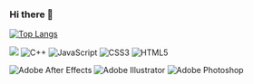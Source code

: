 ### Hi there 👋

<!--
**LeeJoEun-01/LeeJoEun-01** is a ✨ _special_ ✨ repository because its `README.md` (this file) appears on your GitHub profile.

Here are some ideas to get you started:

- 🔭 I’m currently working on ...
- 🌱 I’m currently learning ...
- 👯 I’m looking to collaborate on ...
- 🤔 I’m looking for help with ...
- 💬 Ask me about ...
- 📫 How to reach me: ...
- 😄 Pronouns: ...
- ⚡ Fun fact: ...
-->
[![Top Langs](https://github-readme-stats.vercel.app/api/top-langs/?username=LeeJoEun-01&layout=compact)](https://github.com/LeeJoEun-01/github-readme-stats)

<img src="https://img.shields.io/badge/Python-3766AB?style=flat-square&logo=Python&logoColor=white"/></a> 
![C++](https://img.shields.io/badge/C++-%2300599C.svg?style=flat-square&logo=c%2B%2B&logoColor=white)
![JavaScript](https://img.shields.io/badge/JavaScript-F7DF1E.svg?style=flat-square&logo=javascript&logoColor=white)
![CSS3](https://img.shields.io/badge/CSS3-%231572B6.svg?style=flat-square&logo=css3&logoColor=white)
![HTML5](https://img.shields.io/badge/HTML5-%23E34F26.svg?style=flat-square&logo=html5&logoColor=white)

![Adobe After Effects](https://img.shields.io/badge/Adobe%20After%20Effects-452170.svg?style=flat-square&logo=Adobe%20After%20Effects&logoColor=white)
![Adobe Illustrator](https://img.shields.io/badge/Adobeillustrator-ff8c00.svg?style=flat-square&logo=adobeillustrator&logoColor=white)
![Adobe Photoshop](https://img.shields.io/badge/Adobephotoshop-1e90ff.svg?style=flat-square&logo=adobephotoshop&logoColor=white)

